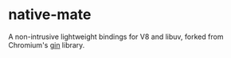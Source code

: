 # native-mate

A non-intrusive lightweight bindings for V8 and libuv, forked from Chromium's
[gin](https://code.google.com/p/chromium/codesearch#chromium/src/gin/README)
library.
